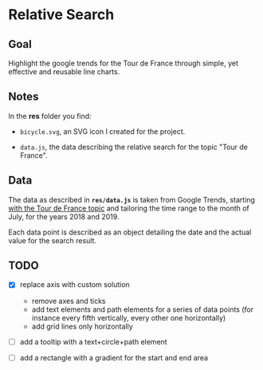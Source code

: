 # Relative Search

## Goal

Highlight the google trends for the Tour de France through simple, yet effective and reusable line charts.

## Notes

In the **res** folder you find:

-   `bicycle.svg`, an SVG icon I created for the project.

-   `data.js`, the data describing the relative search for the topic "Tour de France".

## Data

The data as described in **`res/data.js`** is taken from Google Trends, starting [with the Tour de France topic](https://trends.google.com/trends/explore?q=%2Fm%2F07hn5) and tailoring the time range to the month of July, for the years 2018 and 2019.

Each data point is described as an object detailing the date and the actual value for the search result.

## TODO

-   [x] replace axis with custom solution

    -   remove axes and ticks
    -   add text elements and path elements for a series of data points (for instance every fifth vertically, every other one horizontally)
    -   add grid lines only horizontally

-   [ ] add a tooltip with a text+circle+path element

-   [ ] add a rectangle with a gradient for the start and end area
